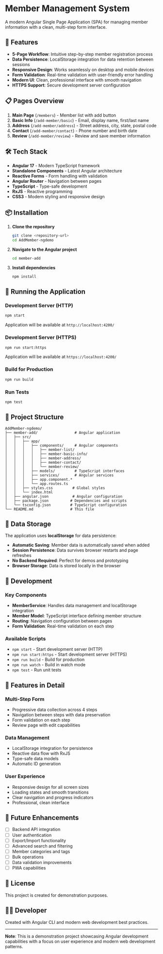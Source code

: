 # Member Management System

A modern Angular Single Page Application (SPA) for managing member information with a clean, multi-step form interface.

## 🚀 Features

- **5-Page Workflow**: Intuitive step-by-step member registration process
- **Data Persistence**: LocalStorage integration for data retention between sessions
- **Responsive Design**: Works seamlessly on desktop and mobile devices
- **Form Validation**: Real-time validation with user-friendly error handling
- **Modern UI**: Clean, professional interface with smooth navigation
- **HTTPS Support**: Secure development server configuration

## 📋 Pages Overview

1. **Main Page** (`/members`) - Member list with add button
2. **Basic Info** (`/add-member/basic`) - Email, display name, first/last name
3. **Address** (`/add-member/address`) - Street address, city, state, postal code
4. **Contact** (`/add-member/contact`) - Phone number and birth date
5. **Review** (`/add-member/review`) - Review and save member information

## 🛠 Tech Stack

- **Angular 17** - Modern TypeScript framework
- **Standalone Components** - Latest Angular architecture
- **Reactive Forms** - Form handling with validation
- **Angular Router** - Navigation between pages
- **TypeScript** - Type-safe development
- **RxJS** - Reactive programming
- **CSS3** - Modern styling and responsive design

## 📦 Installation

1. **Clone the repository**
   ```bash
   git clone <repository-url>
   cd AddMember-ngdemo
   ```

2. **Navigate to the Angular project**
   ```bash
   cd member-add
   ```

3. **Install dependencies**
   ```bash
   npm install
   ```

## 🚀 Running the Application

### Development Server (HTTP)
```bash
npm start
```
Application will be available at `http://localhost:4200/`

### Development Server (HTTPS)
```bash
npm run start:https
```
Application will be available at `https://localhost:4200/`

### Build for Production
```bash
npm run build
```

### Run Tests
```bash
npm test
```

## 📁 Project Structure

```
AddMember-ngdemo/
├── member-add/                 # Angular application
│   ├── src/
│   │   ├── app/
│   │   │   ├── components/     # Angular components
│   │   │   │   ├── member-list/
│   │   │   │   ├── member-basic-info/
│   │   │   │   ├── member-address/
│   │   │   │   ├── member-contact/
│   │   │   │   └── member-review/
│   │   │   ├── models/         # TypeScript interfaces
│   │   │   ├── services/       # Angular services
│   │   │   ├── app.component.*
│   │   │   └── app.routes.ts
│   │   ├── styles.css         # Global styles
│   │   └── index.html
│   ├── angular.json           # Angular configuration
│   ├── package.json          # Dependencies and scripts
│   └── tsconfig.json         # TypeScript configuration
└── README.md                 # This file
```

## 💾 Data Storage

The application uses **localStorage** for data persistence:

- **Automatic Saving**: Member data is automatically saved when added
- **Session Persistence**: Data survives browser restarts and page refreshes
- **No Backend Required**: Perfect for demos and prototyping
- **Browser Storage**: Data is stored locally in the browser

## 🔧 Development

### Key Components

- **MemberService**: Handles data management and localStorage integration
- **Member Model**: TypeScript interface defining member structure
- **Routing**: Navigation configuration between pages
- **Form Validation**: Real-time validation on each step

### Available Scripts

- `npm start` - Start development server (HTTP)
- `npm run start:https` - Start development server (HTTPS)
- `npm run build` - Build for production
- `npm run watch` - Build in watch mode
- `npm test` - Run unit tests

## 🌟 Features in Detail

### Multi-Step Form
- Progressive data collection across 4 steps
- Navigation between steps with data preservation
- Form validation on each step
- Review page with edit capabilities

### Data Management
- LocalStorage integration for persistence
- Reactive data flow with RxJS
- Type-safe data models
- Automatic ID generation

### User Experience
- Responsive design for all screen sizes
- Loading states and smooth transitions
- Clear navigation and progress indicators
- Professional, clean interface

## 🚧 Future Enhancements

- [ ] Backend API integration
- [ ] User authentication
- [ ] Export/Import functionality
- [ ] Advanced search and filtering
- [ ] Member categories and tags
- [ ] Bulk operations
- [ ] Data validation improvements
- [ ] PWA capabilities

## 📄 License

This project is created for demonstration purposes.

## 👨‍💻 Developer

Created with Angular CLI and modern web development best practices.

---

**Note**: This is a demonstration project showcasing Angular development capabilities with a focus on user experience and modern web development patterns.
